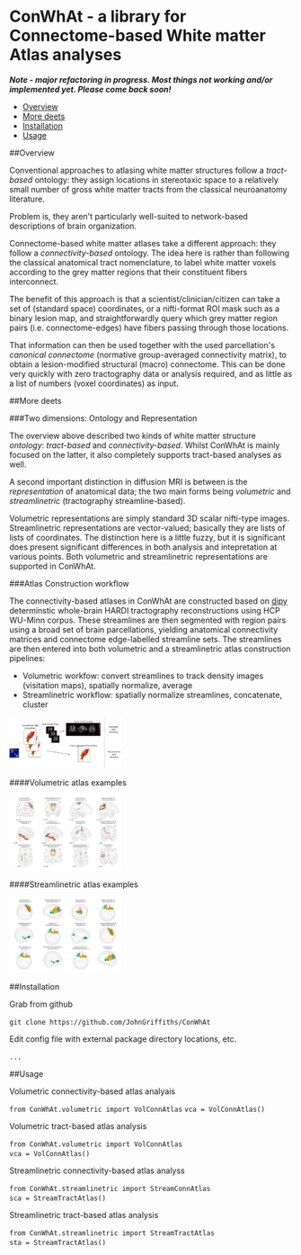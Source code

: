 # ConWhAt - a library for Connectome-based White matter Atlas analyses

***Note - major refactoring in progress. Most things not working and/or implemented yet. Please come back soon!***


- [Overview](#overview)  
- [More deets](#more-deets)  
- [Installation](#installation)  
- [Usage](#usage)  



##Overview

Conventional approaches to atlasing white matter structures follow a *tract-based* ontology: they assign locations in stereotaxic space to a relatively small number of gross white matter tracts from the classical neuroanatomy literature. 

Problem is, they aren't particularly well-suited to network-based descriptions of brain organization. 

Connectome-based white matter atlases take a different approach: they follow a *connectivity-based* ontology. The idea here is rather than following the classical anatomical tract nomenclature, to label white matter voxels according to the grey matter regions that their constituent fibers interconnect.

The benefit of this approach is that a scientist/clinician/citizen can take a set of (standard space) coordinates, or a nifti-format ROI mask such as a binary lesion map, and straightforwardly query which grey matter region pairs (i.e. connectome-edges) have fibers passing through those locations.

That information can then be used together with the used parcellation's *canonical connectome* (normative group-averaged connectivity matrix), to obtain a lesion-modified structural (macro) connectome. This can be done very quickly with zero tractography data or analysis required, and as little as a list of numbers (voxel coordinates) as input. 


##More deets

###Two dimensions: Ontology and Representation

The overview above described two kinds of white matter structure *ontology*: *tract-based* and *connectivity-based*. Whilst ConWhAt is mainly focused on the latter, it also completely supports tract-based analyses as well. 

A second important distinction in diffusion MRI is between is the *representation* of anatomical data; the two main forms being *volumetric* and *streamlinetric* (tractography streamline-based). 

Volumetric representations are simply standard 3D scalar nifti-type images. Streamlinetric representations are 
vector-valued; basically they are lists of lists of coordinates. The distinction here is a little fuzzy, but it is significant does present significant differences in both analysis and intepretation at various points. Both volumetric and streamlinetric representations are supported in ConWhAt. 



###Atlas Construction workflow

The connectivity-based atlases in ConWhAt are constructed based on [dipy](http://nipy.org/dipy/) determinstic whole-brain HARDI tractography reconstructions using HCP WU-Minn corpus. These streamlines are then segmented with region pairs using a broad set of brain parcellations, yielding anatomical connectivity matrices and connectome edge-labelled streamline sets. The streamlines are then entered into both volumetric and a streamlinetric atlas construction pipelines:

- Volumetric workfow: convert streamlines to track density images (visitation maps), spatially normalize, average  
- Streamlinetric workflow: spatially normalize streamlines, concatenate, cluster

<img src="ConWhAt/doc/atlas_construction_fig.png" alt="Atlas Construction Process" style="width: 200px;"/>



####Volumetric atlas examples

<img src="ConWhAt/doc/volumetric_atlas_examples.png" alt="Volumetric Atlas" style="width: 200px;"/>

####Streamlinetric atlas examples

<img src="ConWhAt/doc/streamlinetric_atlas_examples.png" alt="Streamlinetric Atlas" style="width: 200px;"/>





##Installation

Grab from github

`git clone https://github.com/JohnGriffiths/ConWhAt`

Edit config file with external package directory locations, etc. 

`...`



##Usage


Volumetric connectivity-based atlas analyais

`from ConWhAt.volumetric import VolConnAtlas`
`vca = VolConnAtlas()`


Volumetric tract-based atlas analysis

`from ConWhAt.volumetric import VolConnAtlas`  
`vca = VolConnAtlas()`


Streamlinetric connectivity-based atlas analyss

`from ConWhAt.streamlinetric import StreamConnAtlas`  
`sca = StreamTractAtlas()`


Streamlinetric tract-based atlas analysis

`from ConWhAt.streamlinetric import StreamTractAtlas`  
`sta = StreamTractAtlas()`






















